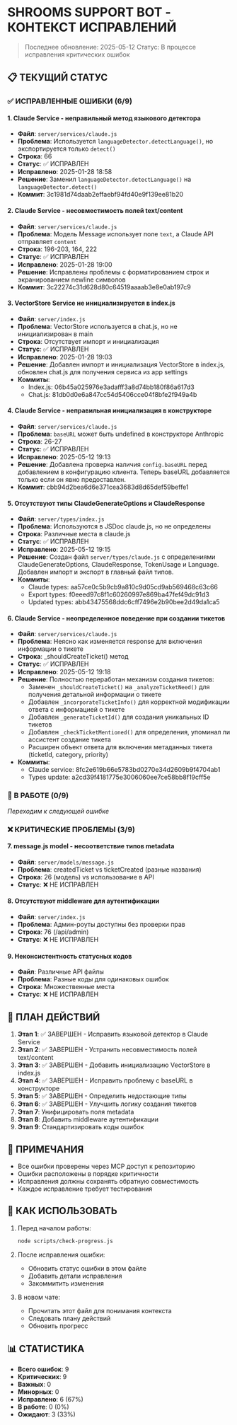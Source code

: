# SHROOMS SUPPORT BOT - КОНТЕКСТ ИСПРАВЛЕНИЙ

> Последнее обновление: 2025-05-12
> Статус: В процессе исправления критических ошибок

## 📋 ТЕКУЩИЙ СТАТУС

### ✅ ИСПРАВЛЕННЫЕ ОШИБКИ (6/9)

#### 1. Claude Service - неправильный метод языкового детектора
- **Файл**: `server/services/claude.js`
- **Проблема**: Используется `languageDetector.detectLanguage()`, но экспортируется только `detect()`
- **Строка**: 66
- **Статус**: ✅ ИСПРАВЛЕН
- **Исправлено**: 2025-01-28 18:58
- **Решение**: Заменил `languageDetector.detectLanguage()` на `languageDetector.detect()`
- **Коммит**: 3c1981d74daab2effaebf94fd40e9f139ee81b20

#### 2. Claude Service - несовместимость полей text/content
- **Файл**: `server/services/claude.js`
- **Проблема**: Модель Message использует поле `text`, а Claude API отправляет `content`
- **Строка**: 196-203, 164, 222
- **Статус**: ✅ ИСПРАВЛЕН
- **Исправлено**: 2025-01-28 19:00
- **Решение**: Исправлены проблемы с форматированием строк и экранированием newline символов
- **Коммит**: 3c22274c31d628d80c64519aaaab3e8e0ab197c9

#### 3. VectorStore Service не инициализируется в index.js
- **Файл**: `server/index.js`
- **Проблема**: VectorStore используется в chat.js, но не инициализирован в main
- **Строка**: Отсутствует импорт и инициализация
- **Статус**: ✅ ИСПРАВЛЕН
- **Исправлено**: 2025-01-28 19:03
- **Решение**: Добавлен импорт и инициализация VectorStore в index.js, обновлен chat.js для получения сервиса из app settings
- **Коммиты**: 
  - Index.js: 06b45a025976e3adafff3a8d74bb180f86a617d3
  - Chat.js: 81db0d0e6a847cc54d5406cce04f8bfe2f949a4b

#### 4. Claude Service - неправильная инициализация в конструкторе
- **Файл**: `server/services/claude.js`
- **Проблема**: `baseURL` может быть undefined в конструкторе Anthropic
- **Строка**: 26-27
- **Статус**: ✅ ИСПРАВЛЕН
- **Исправлено**: 2025-05-12 19:13
- **Решение**: Добавлена проверка наличия `config.baseURL` перед добавлением в конфигурацию клиента. Теперь baseURL добавляется только если он явно предоставлен.
- **Коммит**: cbb94d2bea6d6e371cea3683d8d65def59beffe1

#### 5. Отсутствуют типы ClaudeGenerateOptions и ClaudeResponse
- **Файл**: `server/types/index.js`
- **Проблема**: Используются в JSDoc claude.js, но не определены
- **Строка**: Различные места в claude.js
- **Статус**: ✅ ИСПРАВЛЕН
- **Исправлено**: 2025-05-12 19:15
- **Решение**: Создан файл `server/types/claude.js` с определениями ClaudeGenerateOptions, ClaudeResponse, TokenUsage и Language. Добавлен импорт и экспорт в главный файл типов.
- **Коммиты**:
  - Claude types: aa57ce0c5b9cb9a810c9d05cd9ab569468c63c66
  - Export types: f0eeed97c8f1c60260997e869ba47fef49dc91d3
  - Updated types: abb43475568ddc6cff7496e2b90bee2d49da1ca5

#### 6. Claude Service - неопределенное поведение при создании тикетов
- **Файл**: `server/services/claude.js`
- **Проблема**: Неясно как изменяется response для включения информации о тикете
- **Строка**: _shouldCreateTicket() метод
- **Статус**: ✅ ИСПРАВЛЕН
- **Исправлено**: 2025-05-12 19:18
- **Решение**: Полностью переработан механизм создания тикетов:
  - Заменен `_shouldCreateTicket()` на `_analyzeTicketNeed()` для получения детальной информации о тикете
  - Добавлен `_incorporateTicketInfo()` для корректной модификации ответа с информацией о тикете
  - Добавлен `_generateTicketId()` для создания уникальных ID тикетов
  - Добавлен `_checkTicketMentioned()` для определения, упоминал ли ассистент создание тикета
  - Расширен объект ответа для включения метаданных тикета (ticketId, category, priority)
- **Коммиты**:
  - Claude service: 8fc2e619b66e5783bd0270e34d2609b9f4704ab1
  - Types update: a2cd39f4181775e3006060ee7ce58bb8f19cff5e

### 🔄 В РАБОТЕ (0/9)
*Переходим к следующей ошибке*

### ❌ КРИТИЧЕСКИЕ ПРОБЛЕМЫ (3/9)

#### 7. message.js model - несоответствие типов metadata
- **Файл**: `server/models/message.js`
- **Проблема**: createdTicket vs ticketCreated (разные названия)
- **Строка**: 26 (модель) vs использование в API
- **Статус**: ❌ НЕ ИСПРАВЛЕН

#### 8. Отсутствуют middleware для аутентификации
- **Файл**: `server/index.js`
- **Проблема**: Админ-роуты доступны без проверки прав
- **Строка**: 76 (/api/admin)
- **Статус**: ❌ НЕ ИСПРАВЛЕН

#### 9. Неконсистентность статусных кодов
- **Файл**: Различные API файлы
- **Проблема**: Разные коды для одинаковых ошибок
- **Строка**: Множественные места
- **Статус**: ❌ НЕ ИСПРАВЛЕН

## 🎯 ПЛАН ДЕЙСТВИЙ

1. **Этап 1**: ✅ ЗАВЕРШЕН - Исправить языковой детектор в Claude Service
2. **Этап 2**: ✅ ЗАВЕРШЕН - Устранить несовместимость полей text/content
3. **Этап 3**: ✅ ЗАВЕРШЕН - Добавить инициализацию VectorStore в index.js
4. **Этап 4**: ✅ ЗАВЕРШЕН - Исправить проблему с baseURL в конструкторе
5. **Этап 5**: ✅ ЗАВЕРШЕН - Определить недостающие типы
6. **Этап 6**: ✅ ЗАВЕРШЕН - Улучшить логику создания тикетов
7. **Этап 7**: Унифицировать поля metadata
8. **Этап 8**: Добавить middleware аутентификации
9. **Этап 9**: Стандартизировать коды ошибок

## 📝 ПРИМЕЧАНИЯ

- Все ошибки проверены через MCP доступ к репозиторию
- Ошибки расположены в порядке критичности
- Исправления должны сохранять обратную совместимость
- Каждое исправление требует тестирования

## 🔄 КАК ИСПОЛЬЗОВАТЬ

1. Перед началом работы:
   ```bash
   node scripts/check-progress.js
   ```

2. После исправления ошибки:
   - Обновить статус ошибки в этом файле
   - Добавить детали исправления
   - Закоммитить изменения

3. В новом чате:
   - Прочитать этот файл для понимания контекста
   - Следовать плану действий
   - Обновить прогресс

## 📊 СТАТИСТИКА

- **Всего ошибок**: 9
- **Критических**: 9  
- **Важных**: 0
- **Минорных**: 0
- **Исправлено**: 6 (67%)
- **В работе**: 0 (0%)
- **Ожидают**: 3 (33%)
